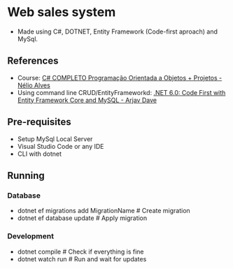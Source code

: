 # Web sales system

- Made using C#, DOTNET, Entity Framework (Code-first aproach) and MySql.

## References

- Course: [C# COMPLETO Programação Orientada a Objetos + Projetos - Nélio Alves](https://www.udemy.com/course/programacao-orientada-a-objetos-csharp/)
- Using command line CRUD/EntityFrameworkd: [.NET 6.0: Code First with Entity Framework Core and MySQL - Arjav Dave](https://www.daveops.co.in/post/code-first-entity-framework-core-mysql)

## Pre-requisites

- Setup MySql Local Server
- Visual Studio Code or any IDE
- CLI with dotnet

## Running

### Database
- dotnet ef migrations add MigrationName # Create migration
- dotnet ef database update # Apply migration

### Development
- dotnet compile # Check if everything is fine
- dotnet watch run # Run and wait for updates